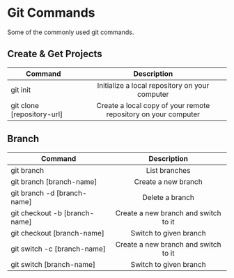 # Git Commands
Some of the commonly used git commands.

## Create & Get Projects
|Command                         |Description                                                     |
| -------------                  |:-------------:                                                 |
| git init                       | Initialize a local repository on your computer                 |
| git clone [repository-url]     | Create a local copy of your remote repository on your computer |

## Branch
|Command                         |Description                           |
| -------------                  |:-------------:                       |
| git branch                     | List branches                        |
| git branch [branch-name]       | Create a new branch                  |
| git branch -d [branch-name]    | Delete a branch                      |
| git checkout -b [branch-name]  | Create a new branch and switch to it |
| git checkout [branch-name]     | Switch to given branch               |
| git switch -c [branch-name]    | Create a new branch and switch to it |
| git switch [branch-name]       | Switch to given branch               |
